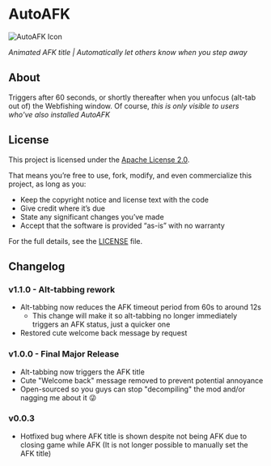 # AutoAFK

![AutoAFK Icon](https://i.imgur.com/pz4Ohs6.png)

_Animated AFK title | Automatically let others know when you step away_

## About

Triggers after 60 seconds, or shortly thereafter when you unfocus (alt-tab out of) the Webfishing window.
Of course, *this is only visible to users who've also installed AutoAFK*

## License

This project is licensed under the [Apache License 2.0](./LICENSE.txt).

That means you’re free to use, fork, modify, and even commercialize this project, as long as you:

- Keep the copyright notice and license text with the code  
- Give credit where it’s due  
- State any significant changes you’ve made  
- Accept that the software is provided “as-is” with no warranty  

For the full details, see the [LICENSE](./LICENSE.txt) file.

## Changelog

### v1.1.0 - Alt-tabbing rework
- Alt-tabbing now reduces the AFK timeout period from 60s to around 12s
    - This change will make it so alt-tabbing no longer immediately triggers an AFK status, just a quicker one
- Restored cute welcome back message by request

### v1.0.0 - Final Major Release
- Alt-tabbing now triggers the AFK title
- Cute "Welcome back" message removed to prevent potential annoyance
- Open-sourced so you guys can stop "decompiling" the mod and/or nagging me about it 😜

### v0.0.3
- Hotfixed bug where AFK title is shown despite not being AFK due to closing game while AFK (It is not longer possible to manually set the AFK title)